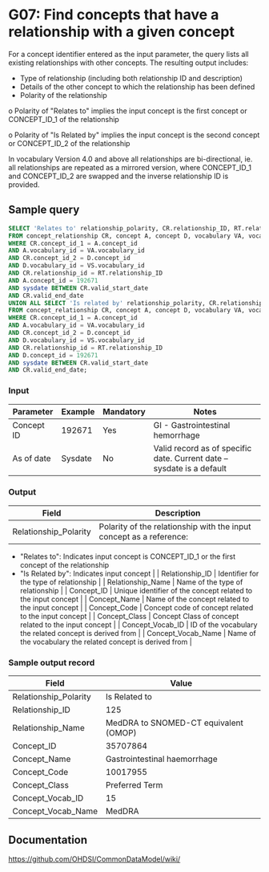 # G07: Find concepts that have a relationship with a given concept

For a concept identifier entered as the input parameter, the query lists all existing relationships with other concepts. The resulting output includes:

- Type of relationship (including both relationship ID and description)
- Details of the other concept to which the relationship has been defined
- Polarity of the relationship

o    Polarity of "Relates to" implies the input concept is the first concept or CONCEPT_ID_1 of the relationship

o    Polarity of "Is Related by" implies the input concept is the second concept or CONCEPT_ID_2 of the relationship

In vocabulary Version 4.0 and above all relationships are bi-directional, ie. all relationships are repeated as a mirrored version, where CONCEPT_ID_1 and CONCEPT_ID_2 are swapped and the inverse relationship ID is provided.

## Sample query
```sql
SELECT 'Relates to' relationship_polarity, CR.relationship_ID, RT.relationship_name, D.concept_Id concept_id, D.concept_Name concept_name, D.concept_Code concept_code, D.concept_class_id concept_class_id, D.vocabulary_id concept_vocab_ID, VS.vocabulary_name concept_vocab_name
FROM concept_relationship CR, concept A, concept D, vocabulary VA, vocabulary VS, relationship RT
WHERE CR.concept_id_1 = A.concept_id
AND A.vocabulary_id = VA.vocabulary_id
AND CR.concept_id_2 = D.concept_id
AND D.vocabulary_id = VS.vocabulary_id
AND CR.relationship_id = RT.relationship_ID
AND A.concept_id = 192671
AND sysdate BETWEEN CR.valid_start_date
AND CR.valid_end_date
UNION ALL SELECT 'Is related by' relationship_polarity, CR.relationship_ID, RT.relationship_name, A.concept_Id concept_id, A.concept_name concept_name, A.concept_code concept_code, A.concept_class_id concept_class_id, A.vocabulary_id concept_vocab_ID, VA.Vocabulary_Name concept_vocab_name
FROM concept_relationship CR, concept A, concept D, vocabulary VA, vocabulary VS, relationship RT
WHERE CR.concept_id_1 = A.concept_id
AND A.vocabulary_id = VA.vocabulary_id
AND CR.concept_id_2 = D.concept_id
AND D.vocabulary_id = VS.vocabulary_id
AND CR.relationship_id = RT.relationship_ID
AND D.concept_id = 192671
AND sysdate BETWEEN CR.valid_start_date
AND CR.valid_end_date;
```

### Input

|  Parameter |  Example |  Mandatory |  Notes |
| --- | --- | --- | --- |
|  Concept ID |  192671 |  Yes | GI - Gastrointestinal hemorrhage |
|  As of date |  Sysdate |  No | Valid record as of specific date. Current date – sysdate is a default |

### Output

|  Field |  Description |
| --- | --- |
|  Relationship_Polarity |  Polarity of the relationship with the input concept as a reference:
- "Relates to": Indicates input concept is CONCEPT_ID_1 or the first concept of the relationship
- "Is Related by": Indicates input concept
 |
|  Relationship_ID |  Identifier for the type of relationship |
|  Relationship_Name |  Name of the type of relationship |
|  Concept_ID |  Unique identifier of the concept related to the input concept |
|  Concept_Name |  Name of the concept related to the input concept |
|  Concept_Code |  Concept code of concept related to the input concept |
|  Concept_Class |  Concept Class of concept related to the input concept |
|  Concept_Vocab_ID |  ID of the vocabulary the related concept is derived from |
|  Concept_Vocab_Name |  Name of the vocabulary the related concept is derived from |

### Sample output record

|  Field |  Value |
| --- | --- |
|  Relationship_Polarity |  Is Related to |
|  Relationship_ID |  125 |
|  Relationship_Name |  MedDRA to SNOMED-CT equivalent (OMOP) |
|  Concept_ID |  35707864 |
|  Concept_Name |  Gastrointestinal haemorrhage |
|  Concept_Code |  10017955 |
|  Concept_Class |  Preferred Term |
|  Concept_Vocab_ID |  15 |
|  Concept_Vocab_Name |  MedDRA |


## Documentation
https://github.com/OHDSI/CommonDataModel/wiki/
